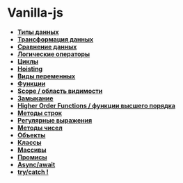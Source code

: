 # Vanilla-js

* **<a href="./pages/types/readme.md">Типы данных</a>**
* **<a href="./pages/transformation/readme.md">Трансформация данных</a>**
* **<a href="./pages/compare/readme.md">Сравнение данных</a>**
* **<a href="./pages/logic-operators/readme.md">Логические операторы</a>**
* **<a href="./pages/cycles/readme.md">Циклы</a>**
* **<a href="./pages/hoisting/readme.md">Hoisting</a>**
* **<a href="./pages/variables/readme.md">Виды переменных</a>**
* **<a href="./pages/functions/readme.md">Функции</a>**
* **<a href="./pages/scope/readme.md">Scope / область видимости</a>**
* **<a href="./pages/closure/readme.md">Замыкание</a>**
* **<a href="./pages/higher-order-functions/readme.md">Higher Order Functions / функции высшего порядка</a>**
* **<a href="./pages/string/readme.md">Методы строк</a>**
* **<a href="./pages/reg-exp/readme.md">Регулярные выражения</a>**
* **<a href="./pages/numbers/readme.md">Методы чисел</a>**
* **<a href="./pages/objects/readme.md">Объекты</a>**
* **<a href="./pages/classes/readme.md">Классы</a>**
* **<a href="./pages/array/readme.md">Массивы</a>**
* **<a href="./pages/promise/readme.md">Промисы</a>**
* **<a href="./pages/async-await/readme.md">Async/await</a>**
* **<a href="./pages/objects/readme.md">try/catch !</a>**
